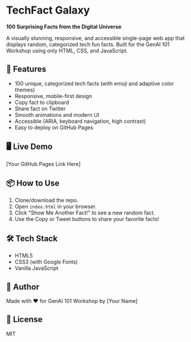# TechFact Galaxy

**100 Surprising Facts from the Digital Universe**

A visually stunning, responsive, and accessible single-page web app that displays random, categorized tech fun facts. Built for the GenAI 101 Workshop using only HTML, CSS, and JavaScript.

## 🚀 Features

- 100 unique, categorized tech facts (with emoji and adaptive color themes)
- Responsive, mobile-first design
- Copy fact to clipboard
- Share fact on Twitter
- Smooth animations and modern UI
- Accessible (ARIA, keyboard navigation, high contrast)
- Easy to deploy on GitHub Pages

## 🖥️ Live Demo

[Your GitHub Pages Link Here]

## 📦 How to Use

1. Clone/download the repo.
2. Open `index.html` in your browser.
3. Click "Show Me Another Fact!" to see a new random fact.
4. Use the Copy or Tweet buttons to share your favorite facts!

## 🛠️ Tech Stack

- HTML5
- CSS3 (with Google Fonts)
- Vanilla JavaScript

## 👤 Author

Made with ❤️ for GenAI 101 Workshop by [Your Name]

## 📄 License

MIT
